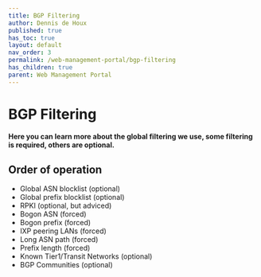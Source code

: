 ```yaml
---
title: BGP Filtering
author: Dennis de Houx
published: true
has_toc: true
layout: default
nav_order: 3
permalink: /web-management-portal/bgp-filtering
has_children: true
parent: Web Management Portal
---
```


# BGP Filtering

**Here you can learn more about the global filtering we use, some filtering is required, others are optional.**

## Order of operation

- Global ASN blocklist (optional)
- Global prefix blocklist (optional)
- RPKI (optional, but adviced)
- Bogon ASN (forced)
- Bogon prefix (forced)
- IXP peering LANs (forced)
- Long ASN path (forced)
- Prefix length (forced)
- Known Tier1/Transit Networks (optional)
- BGP Communities (optional)
